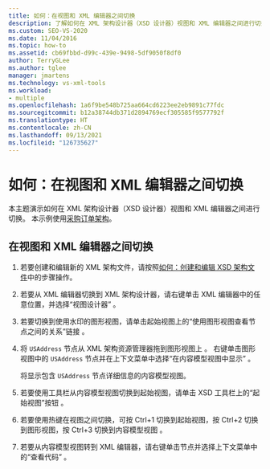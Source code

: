 ```yaml
---
title: 如何：在视图和 XML 编辑器之间切换
description: 了解如何在 XML 架构设计器（XSD 设计器）视图和 XML 编辑器之间进行切换。
ms.custom: SEO-VS-2020
ms.date: 11/04/2016
ms.topic: how-to
ms.assetid: cb69fbbd-d99c-439e-9498-5df9050f8df0
author: TerryGLee
ms.author: tglee
manager: jmartens
ms.technology: vs-xml-tools
ms.workload:
- multiple
ms.openlocfilehash: 1a6f9be548b725aa664cd6223ee2eb9891c77fdc
ms.sourcegitcommit: b12a38744db371d2894769ecf305585f9577792f
ms.translationtype: HT
ms.contentlocale: zh-CN
ms.lasthandoff: 09/13/2021
ms.locfileid: "126735627"
---
```

# <a name="how-to-switch-between-views-and-the-xml-editor"></a>如何：在视图和 XML 编辑器之间切换

本主题演示如何在 XML 架构设计器（XSD 设计器）视图和 XML 编辑器之间进行切换。 本示例使用[采购订单架构](../xml-tools/sample-xsd-file-simple-schema.md)。

## <a name="to-switch-between-the-views-and-the-xml-editor"></a>在视图和 XML 编辑器之间切换

1. 若要创建和编辑新的 XML 架构文件，请按照[如何：创建和编辑 XSD 架构文件](../xml-tools/how-to-create-and-edit-an-xsd-schema-file.md)中的步骤操作。

2. 若要从 XML 编辑器切换到 XML 架构设计器，请右键单击 XML 编辑器中的任意位置，并选择“视图设计器”  。

3. 若要切换到使用水印的图形视图，请单击起始视图上的“使用图形视图查看节点之间的关系”链接  。

4. 将 `USAddress` 节点从 XML 架构资源管理器拖到图形视图上  。 右键单击图形视图中的 `USAddress` 节点并在上下文菜单中选择“在内容模型视图中显示”  。

     将显示包含 `USAddress` 节点详细信息的内容模型视图。

5. 若要使用工具栏从内容模型视图切换到起始视图，请单击 XSD 工具栏上的“起始视图”按钮  。

6. 若要使用热键在视图之间切换，可按 Ctrl+1 切换到起始视图，按 Ctrl+2 切换到图形视图，按 Ctrl+3 切换到内容模型视图       。

7. 若要从内容模型视图转到 XML 编辑器，请右键单击节点并选择上下文菜单中的“查看代码”  。
